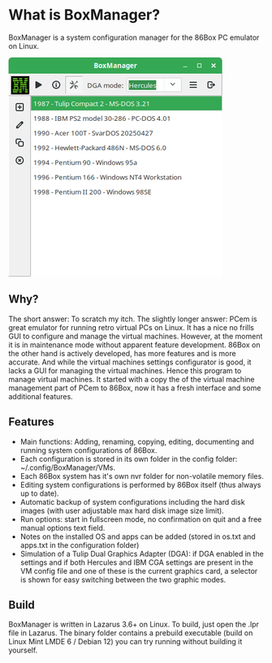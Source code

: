 What is BoxManager?
===================
BoxManager is a system configuration manager for the 86Box PC emulator on Linux.

![alt text](https://github.com/sharkbyte16/BoxManager/blob/main/images/Screenshot%20BoxManager.png?raw=true)

Why?
----
The short answer: To scratch my itch. 
The slightly longer answer: PCem is great emulator for running retro virtual PCs on Linux. It has a nice no frills GUI to configure and manage the virtual machines. However, at the moment it is in maintenance mode without apparent feature development. 86Box on the other hand is actively developed, has more features and is more accurate. And while the virtual machines settings configurator is good, it lacks a GUI for managing the virtual machines. Hence this program to manage virtual machines. It started with a copy the of the virtual machine management part of PCem to 86Box, now it has a fresh interface and some additional features.

Features
--------
- Main functions: Adding, renaming, copying, editing, documenting and running system configurations of 86Box.
- Each  configuration is stored in its own folder in the config folder: ~/.config/BoxManager/VMs.
- Each 86Box system has it's own nvr folder for non-volatile memory files.
- Editing system configurations is performed by 86Box itself (thus always up to date).
- Automatic backup of system configurations including the hard disk images (with user adjustable max hard disk image size limit).
- Run options: start in fullscreen mode, no confirmation on quit and a free manual options text field.
- Notes on the installed OS and apps can be added (stored in os.txt and apps.txt in the configuration folder)
- Simulation of a Tulip Dual Graphics Adapter (DGA): if DGA enabled in the settings and if both Hercules and IBM CGA settings are present in the VM config file and one of these is the current graphics card, a selector is shown for easy switching between the two graphic modes.

Build
-----
BoxManager is written in Lazarus 3.6+ on Linux. To build, just open the .lpr file in Lazarus.
The binary folder contains a prebuild executable (build on Linux Mint LMDE 6 / Debian 12) you can try running without building it yourself.

  


